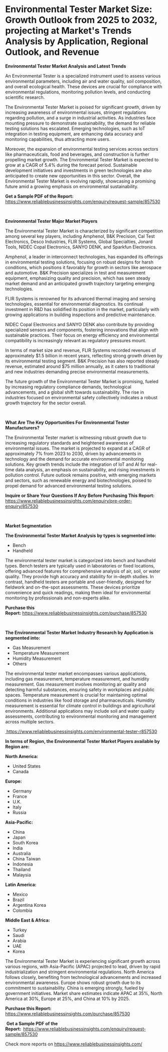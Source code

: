<p><h1>Environmental Tester Market Size: Growth Outlook from 2025 to 2032, projecting at Market's Trends Analysis by Application, Regional Outlook, and Revenue</h1></p><p><strong>Environmental Tester Market Analysis and Latest Trends</strong></p>
<p><p>An Environmental Tester is a specialized instrument used to assess various environmental parameters, including air and water quality, soil composition, and overall ecological health. These devices are crucial for compliance with environmental regulations, monitoring pollution levels, and conducting scientific research.</p><p>The Environmental Tester Market is poised for significant growth, driven by increasing awareness of environmental issues, stringent regulations regarding pollution, and a surge in industrial activities. As industries face mounting pressure to demonstrate sustainability, the demand for reliable testing solutions has escalated. Emerging technologies, such as IoT integration in testing equipment, are enhancing data accuracy and monitoring capabilities, thus attracting more users.</p><p>Moreover, the expansion of environmental testing services across sectors like pharmaceuticals, food and beverages, and construction is further propelling market growth. The Environmental Tester Market is expected to grow at a CAGR of 5.4% during the forecast period. Sustainable development initiatives and investments in green technologies are also anticipated to create new opportunities in this sector. Overall, the Environmental Tester Market is evolving rapidly, showcasing a promising future amid a growing emphasis on environmental sustainability.</p></p>
<p><strong>Get a Sample PDF of the Report:&nbsp;</strong> <a href="https://www.reliablebusinessinsights.com/enquiry/request-sample/857530?utm_campaign=2789&utm_medium=2&utm_source=Github&utm_content=ia&utm_term=06042025&utm_id=environmental-tester">https://www.reliablebusinessinsights.com/enquiry/request-sample/857530</a></p>
<p>&nbsp;</p>
<p><strong>Environmental Tester Major Market Players</strong></p>
<p><p>The Environmental Tester Market is characterized by significant competition among several key players, including Amphenol, B&K Precision, Cal Test Electronics, Desco Industries, FLIR Systems, Global Specialties, Jonard Tools, NIDEC Copal Electronics, SANYO DENK, and Sparkfun Electronics. </p><p>Amphenol, a leader in interconnect technologies, has expanded its offerings in environmental testing solutions, focusing on robust designs for harsh conditions, which positions it favorably for growth in sectors like aerospace and automotive. B&K Precision specializes in test and measurement equipment, emphasizing quality and precision, which has seen steady market demand and an anticipated growth trajectory targeting emerging technologies.</p><p>FLIR Systems is renowned for its advanced thermal imaging and sensing technologies, essential for environmental diagnostics. Its continual investment in R&D has solidified its position in the market, particularly with growing applications in building inspections and predictive maintenance. </p><p>NIDEC Copal Electronics and SANYO DENK also contribute by providing specialized sensors and components, fostering innovations that align with sustainable practices. Their focus on energy efficiency and environmental compatibility is increasingly relevant as regulatory pressures mount.</p><p>In terms of market size and revenue, FLIR Systems recorded revenues of approximately $1.5 billion in recent years, reflecting strong growth driven by its environmental testing segment. B&K Precision has also reported steady revenue, estimated around $75 million annually, as it caters to traditional and new industries demanding precise environmental measurements.</p><p>The future growth of the Environmental Tester Market is promising, fueled by increasing regulatory compliance demands, technological advancements, and a global shift towards sustainability. The rise in industries focused on environmental safety collectively indicates a robust growth trajectory for the sector overall.</p></p>
<p>&nbsp;</p>
<p><strong>What Are The Key Opportunities For Environmental Tester Manufacturers?</strong></p>
<p><p>The Environmental Tester market is witnessing robust growth due to increasing regulatory standards and heightened awareness of environmental issues. The market is projected to expand at a CAGR of approximately 7% from 2023 to 2030, driven by advancements in technology and the demand for accurate environmental monitoring solutions. Key growth trends include the integration of IoT and AI for real-time data analysis, an emphasis on sustainability, and rising investments in pollution control. Future outlook remains positive, with emerging markets and sectors, such as renewable energy and biotechnologies, poised to propel demand for advanced environmental testing solutions.</p></p>
<p><strong>Inquire or Share Your Questions If Any Before Purchasing This Report:</strong> <a href="https://www.reliablebusinessinsights.com/enquiry/pre-order-enquiry/857530?utm_campaign=2789&utm_medium=2&utm_source=Github&utm_content=ia&utm_term=06042025&utm_id=environmental-tester">https://www.reliablebusinessinsights.com/enquiry/pre-order-enquiry/857530</a></p>
<p>&nbsp;</p>
<p><strong>Market Segmentation</strong></p>
<p><strong>The Environmental Tester Market Analysis by types is segmented into:</strong></p>
<p><ul><li>Bench</li><li>Handheld</li></ul></p>
<p><p>The environmental tester market is categorized into bench and handheld types. Bench testers are typically used in laboratories or fixed locations, offering advanced features for comprehensive analysis of air, soil, or water quality. They provide high accuracy and stability for in-depth studies. In contrast, handheld testers are portable and user-friendly, designed for fieldwork and on-the-spot assessments. These devices prioritize convenience and quick readings, making them ideal for environmental monitoring by professionals and non-experts alike.</p></p>
<p><strong>Purchase this Report:&nbsp;</strong><a href="https://www.reliablebusinessinsights.com/purchase/857530?utm_campaign=2789&utm_medium=2&utm_source=Github&utm_content=ia&utm_term=06042025&utm_id=environmental-tester">https://www.reliablebusinessinsights.com/purchase/857530</a></p>
<p>&nbsp;</p>
<p><strong>The Environmental Tester Market Industry Research by Application is segmented into:</strong></p>
<p><ul><li>Gas Measurement</li><li>Temperature Measurement</li><li>Humidity Measurement</li><li>Others</li></ul></p>
<p><p>The environmental tester market encompasses various applications, including gas measurement, temperature measurement, and humidity measurement. Gas measurement involves monitoring air quality and detecting harmful substances, ensuring safety in workplaces and public spaces. Temperature measurement is crucial for maintaining optimal conditions in industries like food storage and pharmaceuticals. Humidity measurement is essential for climate control in buildings and agricultural environments. Additional applications may include soil and water quality assessments, contributing to environmental monitoring and management across multiple sectors.</p></p>
<p><a href="https://www.reliablebusinessinsights.com/environmental-tester-r857530?utm_campaign=2789&utm_medium=2&utm_source=Github&utm_content=ia&utm_term=06042025&utm_id=environmental-tester">&nbsp;https://www.reliablebusinessinsights.com/environmental-tester-r857530</a></p>
<p><strong>In terms of Region, the Environmental Tester Market Players available by Region are:</strong></p>
<p>
    <p> <strong> North America: </strong>
        <ul>
            <li>United States</li>
            <li>Canada</li>
        </ul>
        </p> 
    <p> <strong> Europe: </strong>
        <ul>
            <li>Germany</li>
            <li>France</li>
            <li>U.K.</li>
            <li>Italy</li>
            <li>Russia</li>
        </ul>
        </p> 
    <p> <strong> Asia-Pacific: </strong>
        <ul>
            <li>China</li>
            <li>Japan</li>
            <li>South Korea</li>
            <li>India</li>
            <li>Australia</li>
            <li>China Taiwan</li>
            <li>Indonesia</li>
            <li>Thailand</li>
            <li>Malaysia</li>
        </ul>
        </p> 
    <p> <strong> Latin America: </strong>
        <ul>
            <li>Mexico</li>
            <li>Brazil</li>
            <li>Argentina Korea</li>
            <li>Colombia</li>
        </ul>
        </p> 
    <p> <strong> Middle East & Africa: </strong>
        <ul>
            <li>Turkey</li>
            <li>Saudi</li>
            <li>Arabia</li>
            <li>UAE</li>
            <li>Korea</li>
        </ul>
    </p>
    </p>
<p><p>The Environmental Tester Market is experiencing significant growth across various regions, with Asia-Pacific (APAC) projected to lead, driven by rapid industrialization and stringent environmental regulations. North America follows closely, benefiting from technological advancements and increased environmental awareness. Europe shows robust growth due to its commitment to sustainability. China is emerging strongly, fueled by government initiatives. Market share estimates indicate APAC at 35%, North America at 30%, Europe at 25%, and China at 10% by 2025.</p></p>
<p><strong>Purchase this Report: </strong><a href="https://www.reliablebusinessinsights.com/purchase/857530?utm_campaign=2789&utm_medium=2&utm_source=Github&utm_content=ia&utm_term=06042025&utm_id=environmental-tester">https://www.reliablebusinessinsights.com/purchase/857530</a></p>
<p>&nbsp;<strong>Get a Sample PDF of the Report:&nbsp;&nbsp;</strong><a href="https://www.reliablebusinessinsights.com/enquiry/request-sample/857530?utm_campaign=2789&utm_medium=2&utm_source=Github&utm_content=ia&utm_term=06042025&utm_id=environmental-tester">https://www.reliablebusinessinsights.com/enquiry/request-sample/857530</a></p>
<p><strong></strong></p>
<p>Check more reports on <a href="https://www.reliablebusinessinsights.com/?utm_campaign=2789&utm_medium=2&utm_source=Github&utm_content=ia&utm_term=06042025&utm_id=environmental-tester">https://www.reliablebusinessinsights.com/</a></p>